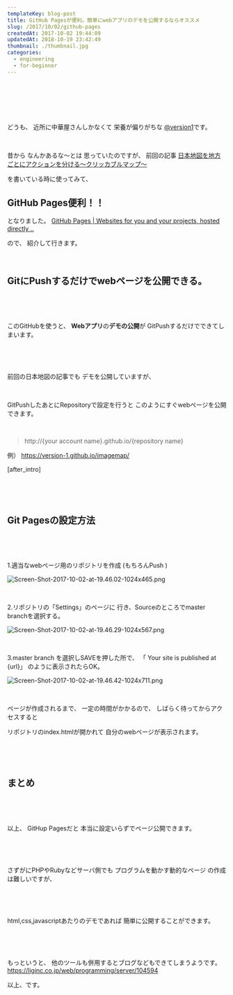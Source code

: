 ```yaml
---
templateKey: blog-post
title: GitHub Pagesが便利。簡単にwebアプリのデモを公開するならオススメ
slug: /2017/10/02/github-pages
createdAt: 2017-10-02 19:44:09
updatedAt: 2018-10-19 23:42:49
thumbnail: ./thumbnail.jpg
categories: 
  - engineering
  - for-beginner
---
```


&nbsp;

&nbsp;

&nbsp;

どうも、
近所に中華屋さんしかなくて
栄養が偏りがちな
<a href="https://twitter.com/version1_2017">@version1</a>です。

&nbsp;


昔から
なんかあるな〜とは
思っていたのですが、
前回の記事
<a href="https://ver-1-0.net/2017/10/01/japanese-action/">日本地図を地方ごとにアクションを分ける〜クリッカブルマップ〜</a>

を書いている時に使ってみて、
<h2>GitHub Pages便利！！</h2>
となりました。
<a href="https://pages.github.com/">GitHub Pages | Websites for you and your projects, hosted directly ..</a>

ので、
紹介して行きます。

&nbsp;
<h2 class="chapter">GitにPushするだけでwebページを公開できる。</h2>
&nbsp;

&nbsp;

このGitHubを使うと、
<strong>Webアプリ</strong>の<strong>デモの公開</strong>が
GitPushするだけでできてしまいます。

&nbsp;

&nbsp;

前回の日本地図の記事でも
デモを公開していますが、

&nbsp;

GitPushしたあとにRepositoryで設定を行うと
このようにすぐwebページを公開できます。

&nbsp;
<blockquote>http://{your account name}.github.io/{repository name}</blockquote>
例）
<a href="https://version-1.github.io/imagemap/">https://version-1.github.io/imagemap/</a>

[after_intro]

&nbsp;

&nbsp;
<h2 class="chapter">Git Pagesの設定方法</h2>
&nbsp;

&nbsp;

1.適当なwebページ用のリポジトリを作成
(もちろんPush )

<img class="post-image" src="./Screen-Shot-2017-10-02-at-19.46.02-1024x465.png" alt="Screen-Shot-2017-10-02-at-19.46.02-1024x465.png"/>

&nbsp;

2.リポジトリの「Settings」のページに
行き、Sourceのところでmaster branchを選択する。

<img class="post-image" src="./Screen-Shot-2017-10-02-at-19.46.29-1024x567.png" alt="Screen-Shot-2017-10-02-at-19.46.29-1024x567.png"/>

&nbsp;

3.master branch を選択しSAVEを押した所で、
「 Your site is published at {url}」
のように表示されたらOK。

<img class="post-image" src="./Screen-Shot-2017-10-02-at-19.46.42-1024x711.png" alt="Screen-Shot-2017-10-02-at-19.46.42-1024x711.png"/>

&nbsp;

ページが作成されるまで、
一定の時間がかかるので、
しばらく待ってからアクセスすると

リポジトリのindex.htmlが開かれて
自分のwebページが表示されます。

&nbsp;

&nbsp;
<h2 class="chapter">まとめ</h2>
&nbsp;

&nbsp;

以上、
GitHup Pagesだと
本当に設定いらずでページ公開できます。

&nbsp;

&nbsp;

さずがにPHPやRubyなどサーバ側でも
プログラムを動かす動的なページ
の作成は難しいですが、

&nbsp;

&nbsp;

html,css,javascriptあたりのデモであれば
簡単に公開することができます。

&nbsp;

&nbsp;

もっというと、
他のツールも併用するとブログなどもできてしまうようです。
<a href="https://liginc.co.jp/web/programming/server/104594">https://liginc.co.jp/web/programming/server/104594</a>

以上、です。

&nbsp;
